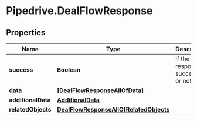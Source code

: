 # Pipedrive.DealFlowResponse

## Properties

Name | Type | Description | Notes
------------ | ------------- | ------------- | -------------
**success** | **Boolean** | If the response is successful or not | [optional] 
**data** | [**[DealFlowResponseAllOfData]**](DealFlowResponseAllOfData.md) |  | [optional] 
**additionalData** | [**AdditionalData**](AdditionalData.md) |  | [optional] 
**relatedObjects** | [**DealFlowResponseAllOfRelatedObjects**](DealFlowResponseAllOfRelatedObjects.md) |  | [optional] 


